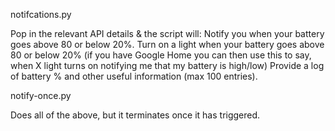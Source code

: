 notifcations.py

Pop in the relevant API details & the script will:
Notify you when your battery goes above 80 or below 20%.
Turn on a light when your battery goes above 80 or below 20% (if you have Google Home you can then use this to say, when X light turns on notifying me that my battery is high/low)
Provide a log of battery % and other useful information (max 100 entries).

notify-once.py

Does all of the above, but it terminates once it has triggered.
